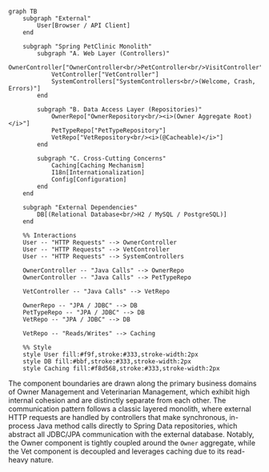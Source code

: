 ```mermaid
graph TB
    subgraph "External"
        User[Browser / API Client]
    end

    subgraph "Spring PetClinic Monolith"
        subgraph "A. Web Layer (Controllers)"
            OwnerController["OwnerController<br/>PetController<br/>VisitController"]
            VetController["VetController"]
            SystemControllers["SystemControllers<br/>(Welcome, Crash, Errors)"]
        end

        subgraph "B. Data Access Layer (Repositories)"
            OwnerRepo["OwnerRepository<br/><i>(Owner Aggregate Root)</i>"]
            PetTypeRepo["PetTypeRepository"]
            VetRepo["VetRepository<br/><i>(@Cacheable)</i>"]
        end

        subgraph "C. Cross-Cutting Concerns"
            Caching[Caching Mechanism]
            I18n[Internationalization]
            Config[Configuration]
        end
    end

    subgraph "External Dependencies"
        DB[(Relational Database<br/>H2 / MySQL / PostgreSQL)]
    end

    %% Interactions
    User -- "HTTP Requests" --> OwnerController
    User -- "HTTP Requests" --> VetController
    User -- "HTTP Requests" --> SystemControllers

    OwnerController -- "Java Calls" --> OwnerRepo
    OwnerController -- "Java Calls" --> PetTypeRepo

    VetController -- "Java Calls" --> VetRepo

    OwnerRepo -- "JPA / JDBC" --> DB
    PetTypeRepo -- "JPA / JDBC" --> DB
    VetRepo -- "JPA / JDBC" --> DB

    VetRepo -- "Reads/Writes" --> Caching

    %% Style
    style User fill:#f9f,stroke:#333,stroke-width:2px
    style DB fill:#bbf,stroke:#333,stroke-width:2px
    style Caching fill:#f8d568,stroke:#333,stroke-width:2px
```

The component boundaries are drawn along the primary business domains of Owner Management and Veterinarian Management, which exhibit high internal cohesion and are distinctly separate from each other. The communication pattern follows a classic layered monolith, where external HTTP requests are handled by controllers that make synchronous, in-process Java method calls directly to Spring Data repositories, which abstract all JDBC/JPA communication with the external database. Notably, the Owner component is tightly coupled around the `Owner` aggregate, while the Vet component is decoupled and leverages caching due to its read-heavy nature.